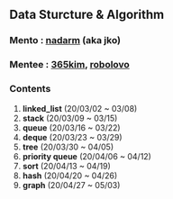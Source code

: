 ## Data Sturcture & Algorithm

### Mento  : [nadarm](https://github.com/nadarm/42-algorithm) (aka jko)
### Mentee : [365kim](https://github.com/365kim/study_with_jko), [robolovo](https://github.com/robolovo)

### Contents
1. **linked_list**	(20/03/02 ~ 03/08)
1. **stack**		(20/03/09 ~ 03/15)
1. **queue**		(20/03/16 ~ 03/22)
1. **deque**		(20/03/23 ~ 03/29)
1. **tree**			(20/03/30 ~ 04/05)
1. **priority queue** (20/04/06 ~ 04/12)
1. **sort**			(20/04/13 ~ 04/19)
1. **hash**			(20/04/20 ~ 04/26)
1. **graph**		(20/04/27 ~ 05/03)
